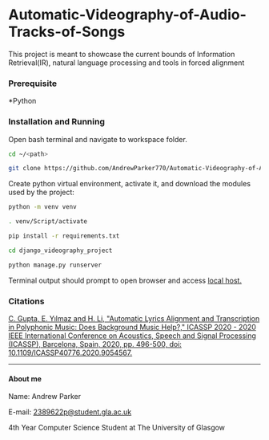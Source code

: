 # Automatic-Videography-of-Audio-Tracks-of-Songs

This project is meant to showcase the current bounds of Information Retrieval(IR), natural language processing and tools in forced alignment

### Prerequisite

*Python

### Installation and Running

Open bash terminal and navigate to workspace folder. 

```bash
cd ~/<path>

git clone https://github.com/AndrewParker770/Automatic-Videography-of-Audio-Tracks-of-Songs.git
```

Create python virtual environment, activate it, and download the modules used by the project:

```bash
python -m venv venv

. venv/Script/activate

pip install -r requirements.txt
```

```bash
cd django_videography_project

python manage.py runserver

```
Terminal output should prompt to open browser and access [local host.](http://127.0.0.1:8000/)


### Citations

[C. Gupta, E. Yılmaz and H. Li, "Automatic Lyrics Alignment and Transcription in Polyphonic Music: Does Background Music Help?," ICASSP 2020 - 2020 IEEE International Conference on Acoustics, Speech and Signal Processing (ICASSP), Barcelona, Spain, 2020, pp. 496-500, doi: 10.1109/ICASSP40776.2020.9054567.](https://ieeexplore.ieee.org/document/9054567)

___

#### About me

Name: Andrew Parker

E-mail: 2389622p@student.gla.ac.uk

4th Year Computer Science Student at The University of Glasgow